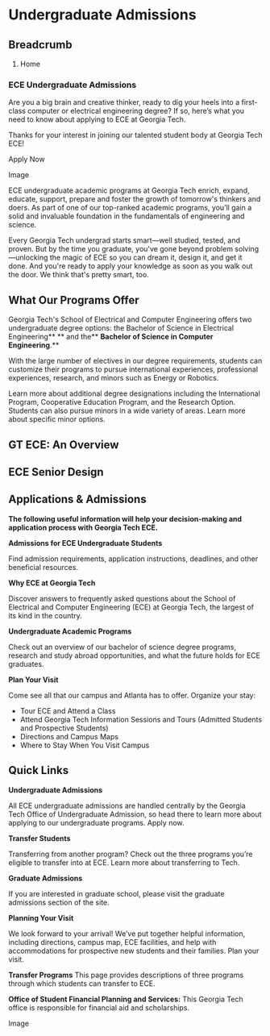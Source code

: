 #  Undergraduate Admissions

## Breadcrumb

  1. Home

### ECE Undergraduate Admissions

Are you a big brain and creative thinker, ready to dig your heels into a
first-class computer or electrical engineering degree? If so, here’s what you
need to know about applying to ECE at Georgia Tech.

Thanks for your interest in joining our talented student body at Georgia Tech
ECE!

Apply Now

Image



ECE undergraduate academic programs at Georgia Tech enrich, expand, educate,
support, prepare and foster the growth of tomorrow's thinkers and doers. As
part of one of our top-ranked academic programs, you’ll gain a solid and
invaluable foundation in the fundamentals of engineering and science.

Every Georgia Tech undergrad starts smart—well studied, tested, and proven.
But by the time you graduate, you've gone beyond problem solving—unlocking the
magic of ECE so you can dream it, design it, and get it done. And you're ready
to apply your knowledge as soon as you walk out the door. We think that's
pretty smart, too.

## What Our Programs Offer

Georgia Tech's School of Electrical and Computer Engineering offers two
undergraduate degree options: the Bachelor of Science in Electrical
Engineering** ** and the** **Bachelor of Science in Computer Engineering**.**

With the large number of electives in our degree requirements, students can
customize their programs to pursue international experiences, professional
experiences, research, and minors such as Energy or Robotics.

Learn more about additional degree designations including the International
Program, Cooperative Education Program, and the Research Option. Students can
also pursue minors in a wide variety of areas. Learn more about specific minor
options.

## GT ECE: An Overview

## ECE Senior Design

## Applications & Admissions

**The following useful information will help your decision-making and
application process with Georgia Tech ECE.**

**Admissions for ECE Undergraduate Students**  
  
Find admission requirements, application instructions, deadlines, and other
beneficial resources.

**Why ECE at Georgia Tech**  
  
Discover answers to frequently asked questions about the School of Electrical
and Computer Engineering (ECE) at Georgia Tech, the largest of its kind in the
country.

**Undergraduate Academic Programs**  
  
Check out an overview of our bachelor of science degree programs, research and
study abroad opportunities, and what the future holds for ECE graduates.

**Plan Your Visit**  
  
Come see all that our campus and Atlanta has to offer. Organize your stay:

  * Tour ECE and Attend a Class
  * Attend Georgia Tech Information Sessions and Tours (Admitted Students and Prospective Students)
  * Directions and Campus Maps
  * Where to Stay When You Visit Campus

## Quick Links

**Undergraduate Admissions**  
  
All ECE undergraduate admissions are handled centrally by the Georgia Tech
Office of Undergraduate Admission, so head there to learn more about applying
to our undergraduate programs. Apply now.

**Transfer Students**  
  
Transferring from another program? Check out the three programs you’re
eligible to transfer into at ECE. Learn more about transferring to Tech.

**Graduate Admissions**  
  
If you are interested in graduate school, please visit the graduate admissions
section of the site.

**Planning Your Visit**  
  
We look forward to your arrival! We’ve put together helpful information,
including directions, campus map, ECE facilities, and help with accommodations
for prospective new students and their families. Plan your visit.

**Transfer Programs** This page provides descriptions of three programs
through which students can transfer to ECE.

**Office of Student Financial Planning and Services:** This Georgia Tech
office is responsible for financial aid and scholarships.

Image

